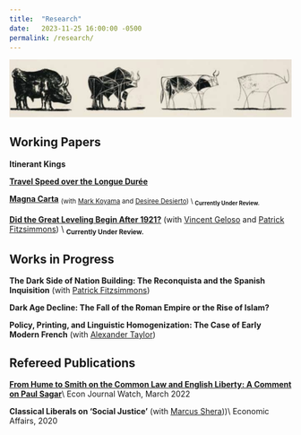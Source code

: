 ```yaml
---
title:  "Research"
date:   2023-11-25 16:00:00 -0500
permalink: /research/
---
```


![Picasso](/assets/images/\bulls.png)

## Working Papers

**Itinerant Kings**

**[Travel Speed over the Longue Durée](https://papers.ssrn.com/sol3/papers.cfm?abstract_id=4635304)**

**[Magna Carta](https://papers.ssrn.com/sol3/papers.cfm?abstract_id=4503918)** 
<sub> (with [Mark Koyama](https://mason.gmu.edu/~mkoyama2/About.html) and [Desiree Desierto](https://desireedesierto.com)) \\
<sub>**Currently Under Review.**

**[Did the Great Leveling Begin After 1921?](https://papers.ssrn.com/sol3/papers.cfm?abstract_id=4579359)** (with [Vincent Geloso](https://vincentgeloso.com) and [Patrick Fitzsimmons](https://www.patrubenfitz.com)) \\
<sub>**Currently Under Review.**


## Works in Progress

**The Dark Side of Nation Building: The Reconquista and the Spanish Inquisition** (with [Patrick Fitzsimmons](https://www.patrubenfitz.com))

**Dark Age Decline: The Fall of the Roman Empire or the Rise of Islam?**

**Policy, Printing, and Linguistic Homogenization: The Case of Early Modern French**
(with [Alexander Taylor](https://alexntaylor.github.io))

## Refereed Publications

**[From Hume to Smith on the Common Law and English Liberty: A Comment on Paul Sagar](https://econjwatch.org/articles/from-hume-to-smith-on-the-common-law-and-english-liberty-a-comment-on-paul-sagar)**\\
Econ Journal Watch, March 2022

**Classical Liberals on ‘Social Justice’** (with [Marcus Shera](https://theeconplayground.com)))\\
Economic Affairs, 2020
